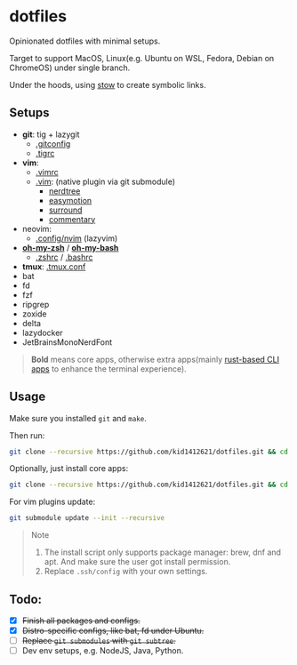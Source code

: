 # dotfiles

Opinionated dotfiles with minimal setups. 

Target to support MacOS, Linux(e.g. Ubuntu on WSL, Fedora, Debian on ChromeOS) under single branch.

Under the hoods, using [stow](https://www.gnu.org/software/stow/) to create symbolic links.

## Setups

- **git**: tig + lazygit
  - [.gitconfig](./.gitconfig)
  - [.tigrc](./.tigrc)
- **vim**: 
  - [.vimrc](./vimrc)
  - [.vim](./.vim): (native plugin via git submodule)
    - [nerdtree](https://github.com/preservim/nerdtree)
    - [easymotion](https://github.com/easymotion/vim-easymotion)
    - [surround](https://github.com/tpope/vim-surround)
    - [commentary](https://github.com/tpope/vim-commentary)
- neovim:
  - [.config/nvim](.config/nvim/) (lazyvim)
- [**oh-my-zsh**](https://ohmyz.sh/) / [**oh-my-bash**](https://ohmybash.nntoan.com/)
    - [.zshrc](./.zshrc) / [.bashrc](./.bashrc)
- **tmux**: [.tmux.conf](./.tmux.conf)
- bat
- fd
- fzf
- ripgrep
- zoxide
- delta
- lazydocker
- JetBrainsMonoNerdFont

> **Bold** means core apps, otherwise extra apps(mainly [rust-based CLI apps](https://github.com/sts10/rust-command-line-utilities) to enhance the terminal experience).

## Usage

Make sure you installed `git` and `make`.

Then run:

```bash
git clone --recursive https://github.com/kid1412621/dotfiles.git && cd dotfiles && make
```

Optionally, just install core apps:

```bash
git clone --recursive https://github.com/kid1412621/dotfiles.git && cd dotfiles && make core
```

For vim plugins update:

```bash
git submodule update --init --recursive
```

> > [!NOTE]
> 1. The install script only supports package manager: brew, dnf and apt. And make sure the user got install permission.
> 2. Replace `.ssh/config` with your own settings.

## Todo:

- [x] ~~Finish all packages and configs.~~
- [x] ~~Distro-specific configs, like bat, fd under Ubuntu.~~
- [ ] ~~Replace `git submodules` with `git subtree`.~~
- [ ] Dev env setups, e.g. NodeJS, Java, Python.
